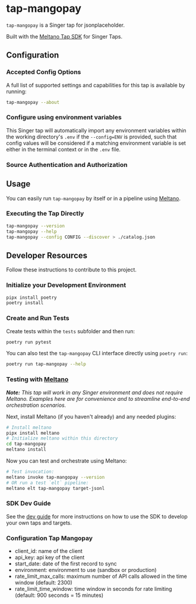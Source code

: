 # tap-mangopay

`tap-mangopay` is a Singer tap for jsonplaceholder.

Built with the [Meltano Tap SDK](https://sdk.meltano.com) for Singer Taps.

<!--

Developer TODO: Update the below as needed to correctly describe the install procedure. For instance, if you do not have a PyPi repo, or if you want users to directly install from your git repo, you can modify this step as appropriate.

## Installation

Install from PyPi:

```bash
pipx install tap-mangopay
```

Install from GitHub:

```bash
pipx install git+https://github.com/ORG_NAME/tap-mangopay.git@main
```  

-->

## Configuration

### Accepted Config Options

<!--
Developer TODO: Provide a list of config options accepted by the tap.

This section can be created by copy-pasting the CLI output from:

```
tap-mangopay --about --format=markdown
```
-->

A full list of supported settings and capabilities for this
tap is available by running:

```bash
tap-mangopay --about
```

### Configure using environment variables

This Singer tap will automatically import any environment variables within the working directory's
`.env` if the `--config=ENV` is provided, such that config values will be considered if a matching
environment variable is set either in the terminal context or in the `.env` file.

### Source Authentication and Authorization

<!--
Developer TODO: If your tap requires special access on the source system, or any special authentication requirements, provide those here.
-->

## Usage

You can easily run `tap-mangopay` by itself or in a pipeline using [Meltano](https://meltano.com/).

### Executing the Tap Directly

```bash
tap-mangopay --version
tap-mangopay --help
tap-mangopay --config CONFIG --discover > ./catalog.json
```

## Developer Resources

Follow these instructions to contribute to this project.

### Initialize your Development Environment

```bash
pipx install poetry
poetry install
```

### Create and Run Tests

Create tests within the `tests` subfolder and
  then run:

```bash
poetry run pytest
```

You can also test the `tap-mangopay` CLI interface directly using `poetry run`:

```bash
poetry run tap-mangopay --help
```

### Testing with [Meltano](https://www.meltano.com)

_**Note:** This tap will work in any Singer environment and does not require Meltano.
Examples here are for convenience and to streamline end-to-end orchestration scenarios._

<!--
Developer TODO:
Your project comes with a custom `meltano.yml` project file already created. Open the `meltano.yml` and follow any "TODO" items listed in
the file.
-->

Next, install Meltano (if you haven't already) and any needed plugins:

```bash
# Install meltano
pipx install meltano
# Initialize meltano within this directory
cd tap-mangopay
meltano install
```

Now you can test and orchestrate using Meltano:

```bash
# Test invocation:
meltano invoke tap-mangopay --version
# OR run a test `elt` pipeline:
meltano elt tap-mangopay target-jsonl
```

### SDK Dev Guide

See the [dev guide](https://sdk.meltano.com/en/latest/dev_guide.html) for more instructions on how to use the SDK to
develop your own taps and targets.


### Configuration Tap Mangopay
 - client_id: name of the client
 - api_key: api key of the client
 - start_date: date of the first record to sync
 - environment: environment to use (sandbox or production)
 - rate_limit_max_calls: maximum number of API calls allowed in the time window (default: 2300)
 - rate_limit_time_window: time window in seconds for rate limiting (default: 900 seconds = 15 minutes)